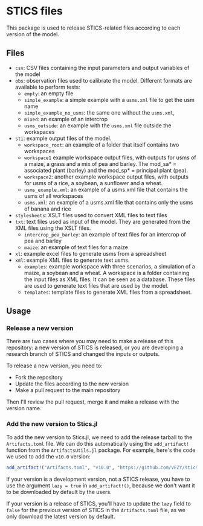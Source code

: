 # STICS files

This package is used to release STICS-related files according to each version of the model.

## Files

- `csv`: CSV files containing the input parameters and output variables of the model
- `obs`: observation files used to calibrate the model. Different formats are available to perform tests: 
  - `empty`: an empty file 
  - `simple_example`: a simple example with a `usms.xml` file to get the usm name
  - `simple_example_no_usms`: the same one without the `usms.xml`, 
  - `mixed`: an example of an intercrop
  - `usms_outside`: an example with the `usms.xml` file outside the workspaces
- `sti`: example output files of the model.
  - `workspace_root`: an example of a folder that itself contains two workspaces
  - `workspace1` example workspace output files, with outputs for usms of a maize, a grass and a mix of pea and barley. The mod_sa* = associated plant (barley) and the mod_sp* = principal plant (pea).
  - `workspace2`: another example workspace output files, with outputs for usms of a rice, a soybean, a sunflower and a wheat.
  - `usms_example.xml`: an example of a usms.xml file that contains the usms of all workspaces
  - `usms.xml`: an example of a usms.xml file that contains only the usms of banana and rice
- `stylesheets`: XSLT files used to convert XML files to text files
- `txt`: text files used as input of the model. They are generated from the XML files using the XSLT files.
  - `intercrop_pea_barley`: an example of text files for an intercrop of pea and barley
  - `maize`: an example of text files for a maize
- `xl`: example excel files to generate usms from a spreadsheet
- `xml`: example XML files to generate text usms.
  - `examples`: example workspace with three scenarios, a simulation of a maize, a soybean and a wheat. A workspace is a folder containing the input files as XML files. It can be seen as a database. These files are used to generate text files that are used by the model.
  - `templates`: template files to generate XML files from a spreadsheet.

## Usage

### Release a new version

There are two cases where you may need to make a release of this repository: a new version of STICS is released, or you are developing a research branch of STICS and changed the inputs or outputs.

To release a new version, you need to:

- Fork the repository
- Update the files according to the new version
- Make a pull request to the main repository

Then I'll review the pull request, merge it and make a release with the version name.

### Add the new version to Stics.jl

To add the new version to Stics.jl, we need to add the release tarball to the `Artifacts.toml` file. We can do this automatically using the `add_artifact!` function from the `ArtifactsUtils.jl` package. For example, here's the code we used to add the `v10.0` version:

```julia
add_artifact!("Artifacts.toml", "v10.0", "https://github.com/VEZY/stics-files/archive/refs/tags/v10.tar.gz")
```

If your version is a development version, not a STICS release, you have to use the argument `lazy = true` in `add_artifact!()`, because we don't want it to be downloaded by default by the users.

If your version is a release of STICS, you'll have to update the `lazy` field to `false` for the previous version of STICS in the `Artifacts.toml` file, as we only download the latest version by default.